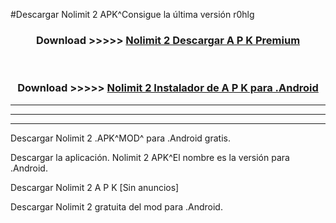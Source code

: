 #Descargar Nolimit 2  APK^Consigue la última versión r0hlg



<div align="center">
<h3>Download >>>>> <a href="https://es-sites.web.app/?es= Nolimit 2 ">Nolimit 2  Descargar A P K Premium</a></h3><br>

<h3>Download >>>>> <a href="https://es-sites.web.app/?es= Nolimit 2 ">Nolimit 2  Instalador de A P K para .Android</a></h3>
</div>


----------------------------------------------------------

----------------------------------------------------------

----------------------------------------------------------

Descargar Nolimit 2  .APK^MOD^ para .Android gratis.

Descargar la aplicación. Nolimit 2  APK^El nombre es la versión para .Android.

Descargar Nolimit 2  A P K [Sin anuncios]

Descargar Nolimit 2  gratuita del mod para .Android.